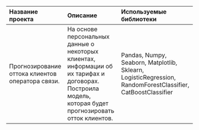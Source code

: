 | Название проекта | Описание | Используемые библиотеки |
| :-------------------- | :--------------------- |:---------------------------|
| Прогнозирование оттока клиентов оператора связи.|На основе персональных данные о некоторых клиентах, информации об их тарифах и договорах. Построила модель, которая будет прогнозировать отток клиентов.| Pandas, Numpy, Seaborn, Matplotlib, Sklearn, LogisticRegression, RandomForestClassifier, CatBoostClassifier|
